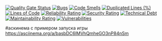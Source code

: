 [![Quality Gate Status](https://sonarcloud.io/api/project_badges/measure?project=LeeXeniya_java-project-61&metric=alert_status)](https://sonarcloud.io/summary/new_code?id=LeeXeniya_java-project-61)
[![Bugs](https://sonarcloud.io/api/project_badges/measure?project=LeeXeniya_java-project-61&metric=bugs)](https://sonarcloud.io/summary/new_code?id=LeeXeniya_java-project-61)
[![Code Smells](https://sonarcloud.io/api/project_badges/measure?project=LeeXeniya_java-project-61&metric=code_smells)](https://sonarcloud.io/summary/new_code?id=LeeXeniya_java-project-61)
[![Duplicated Lines (%)](https://sonarcloud.io/api/project_badges/measure?project=LeeXeniya_java-project-61&metric=duplicated_lines_density)](https://sonarcloud.io/summary/new_code?id=LeeXeniya_java-project-61)
[![Lines of Code](https://sonarcloud.io/api/project_badges/measure?project=LeeXeniya_java-project-61&metric=ncloc)](https://sonarcloud.io/summary/new_code?id=LeeXeniya_java-project-61)
[![Reliability Rating](https://sonarcloud.io/api/project_badges/measure?project=LeeXeniya_java-project-61&metric=reliability_rating)](https://sonarcloud.io/summary/new_code?id=LeeXeniya_java-project-61)
[![Security Rating](https://sonarcloud.io/api/project_badges/measure?project=LeeXeniya_java-project-61&metric=security_rating)](https://sonarcloud.io/summary/new_code?id=LeeXeniya_java-project-61)
[![Technical Debt](https://sonarcloud.io/api/project_badges/measure?project=LeeXeniya_java-project-61&metric=sqale_index)](https://sonarcloud.io/summary/new_code?id=LeeXeniya_java-project-61)
[![Maintainability Rating](https://sonarcloud.io/api/project_badges/measure?project=LeeXeniya_java-project-61&metric=sqale_rating)](https://sonarcloud.io/summary/new_code?id=LeeXeniya_java-project-61)
[![Vulnerabilities](https://sonarcloud.io/api/project_badges/measure?project=LeeXeniya_java-project-61&metric=vulnerabilities)](https://sonarcloud.io/summary/new_code?id=LeeXeniya_java-project-61)

#аскинема с примером запуска игры
https://asciinema.org/a/basbDC6lMVhQmheGO3nP84nSm
